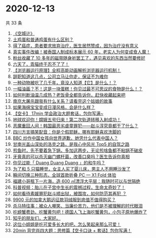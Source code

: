 # 2020-12-13

共 33 条

<!-- BEGIN -->
<!-- 最后更新时间 Sun Dec 13 2020 23:08:50 GMT+0800 (CST) -->

1. [《空城计》](https://www.zhihu.com/zvideo/1321507234367488000)
2. [土鸡蛋和普通鸡蛋有什么区别？](https://www.zhihu.com/zvideo/1321509381851308032)
3. [得了癌症，患者要求放弃治疗，医生居然赞成，因为治疗没有意义](https://www.zhihu.com/zvideo/1321407473429790720)
4. [真实事件改编！被泰国人制成标本展示 60
   年，老实人为何变成食人魔！](https://www.zhihu.com/zvideo/1321154858959695872)
5. [粉丝收藏了 10
   多年的磁带随身听罢工了，遇见喜欢的东西当然要修好](https://www.zhihu.com/zvideo/1321460294653689856)
6. [六天了，乖猫终于忍不了了！](https://www.zhihu.com/zvideo/1321112124702752768)
7. [【浏览器运行原理】全程高能动画解析浏览器运行机制！](https://www.zhihu.com/zvideo/1318938663649800192)
8. [辞职知道这几点，公司立马让你走，保证不为难你](https://www.zhihu.com/zvideo/1320505086528385024)
9. [一种动物被吃了几千年，竟没人知道【它】是什么！？](https://www.zhihu.com/zvideo/1320721574392565760)
10. [一幅油画？不！这是一块蛋糕！你见过最不可思议的食物是什么！？](https://www.zhihu.com/zvideo/1319641436652859392)
11. [如何判断油温几成热？老饭骨全都告诉你，赶快收藏起来吧](https://www.zhihu.com/zvideo/1321202951868588032)
12. [南京大屠杀跟我有什么关系？请看完这个姑娘的故事](https://www.zhihu.com/zvideo/1321472652281237504)
13. [如果海绵宝宝变成日漫风格，会是什么样？](https://www.zhihu.com/zvideo/1320709748011069440)
14. [【空卡】 17min
    学会政治大题套话，包你写满~](https://www.zhihu.com/zvideo/1321212573346951168)
15. [地球欢迎你！嫦娥五号归来！第二次轨道转移入射成功！](https://www.zhihu.com/zvideo/1321459688425701376)
16. [恶魔重回人间！韩国最恶劣虐童罪犯——赵斗淳究竟都干了什么？](https://www.zhihu.com/zvideo/1321030115669331968)
17. [四川方言搞笑配音：你是个假耶稣，哪有耶稣喜欢洗脚的](https://www.zhihu.com/zvideo/1319079955393642496)
18. [BBC
    炒作中国女孩向世界道歉，她凭什么代表中国人？](https://www.zhihu.com/zvideo/1321153835398529024)
19. [甘南光盖山深处的洛克之路，是我心中风光 Top5
    的自驾之路](https://www.zhihu.com/zvideo/1320681341798010880)
20. [煎鱼时，先不要着急下锅，多加这两步，无论煎啥鱼都不粘锅不破皮](https://www.zhihu.com/zvideo/1321111869089288192)
21. [牙膏真的可以杀灭幽门螺杆菌，改善口臭吗？医生告诉你真相](https://www.zhihu.com/zvideo/1321151875606216704)
22. [你见过能「 Duang Duang Duang
    」的和牛吗？](https://www.zhihu.com/zvideo/1320787344304431104)
23. [为了和 5
    只猫睡觉，女主人买了婴儿床，男主人不用睡沙发了](https://www.zhihu.com/zvideo/1321108183478505472)
24. [瞬间切换三种形态，全球首款折叠 PC — X1 Fold
    体验](https://www.zhihu.com/zvideo/1320828264152203264)
25. [福建小哥租下一片海，造 600
    ㎡漂浮大平层：我随时可以与世隔绝](https://www.zhihu.com/zvideo/1320836801548709888)
26. [科普视频：胎儿在子宫中生长的震撼过程，生命太奇妙了！](https://www.zhihu.com/zvideo/1320129102926233600)
27. [如何看待素媛罪犯赵斗顺出狱，被围攻，如何防范其再犯
    ？](https://www.zhihu.com/zvideo/1321064866619543552)
28. [9900
    元的加拿大鹅远征款羽绒服到底值不值得购买？](https://www.zhihu.com/zvideo/1320800600888659968)
29. [杀马特往事：被众人嘲笑、当廉价苦力，他们是不被理解的时代眼泪](https://www.zhihu.com/zvideo/1319706350780424192)
30. [吃螃蟹费劲，吃蟹黄包吧！德国人飞上海吃蟹黄包，小包子原地爆炸了](https://www.zhihu.com/zvideo/1320804321337339904)
31. [知乎的朋友们，大家好。](https://www.zhihu.com/zvideo/1321064124948692992)
32. [这位小姐姐是吃可爱多长大的吧，怎么笑起来那么可爱！](https://www.zhihu.com/zvideo/1320324791816445952)
33. [20min 背完肖四大题：思修篇【空卡口诀 +
    套话】包你写满！](https://www.zhihu.com/zvideo/1320754745099698176)

<!-- END -->
